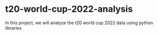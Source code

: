 # t20-world-cup-2022-analysis
In this project, we will analyze the t20 world cup 2022 data using python libraries
